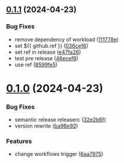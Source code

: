 ## [0.1.1](https://github.com/Jesibu/Twitch-Event-Sub/compare/v0.1.0...v0.1.1) (2024-04-23)


### Bug Fixes

* remove dependency of workload ([111778e](https://github.com/Jesibu/Twitch-Event-Sub/commit/111778e1a4d7ae4f7d11f96841346e70a8ed9534))
* set ${{ github.ref }} ([036ce16](https://github.com/Jesibu/Twitch-Event-Sub/commit/036ce16c192650c525e93ef33d940d741b320455))
* set ref in  release ([e47fa26](https://github.com/Jesibu/Twitch-Event-Sub/commit/e47fa26da8859737c033537b7066e699e800b38e))
* test pre release ([46ecef8](https://github.com/Jesibu/Twitch-Event-Sub/commit/46ecef8bb9103100f5bd77aba691706a65d7e543))
* use ref ([8599fe5](https://github.com/Jesibu/Twitch-Event-Sub/commit/8599fe558c72977a2e1f5b02d609e0b4ebf9de46))

# [0.1.0](https://github.com/Jesibu/Twitch-Event-Sub/compare/v0.0.2...v0.1.0) (2024-04-23)


### Bug Fixes

* semantic release releaserc ([32e2b6f](https://github.com/Jesibu/Twitch-Event-Sub/commit/32e2b6f436e175907cdd3bb9c2332af9e57d0980))
* version rewrite ([ba98e92](https://github.com/Jesibu/Twitch-Event-Sub/commit/ba98e925caed274e6d0c43a5afa3a80d1bcfa7e6))


### Features

* change workflows trigger ([6aa7975](https://github.com/Jesibu/Twitch-Event-Sub/commit/6aa797571036cfc4b000b5287574fc7e62d9d46c))
